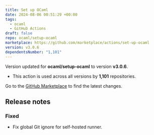 ```yaml
---
title: Set up OCaml
date: 2024-08-06 00:51:29 +00:00
tags:
  - ocaml
  - GitHub Actions
draft: false
repo: ocaml/setup-ocaml
marketplace: https://github.com/marketplace/actions/set-up-ocaml
version: v3.0.6
dependentsNumber: "1,101"
---
```



Version updated for **ocaml/setup-ocaml** to version **v3.0.6**.
- This action is used across all versions by **1,101** repositories.

Go to the [GitHub Marketplace](https://github.com/marketplace/actions/set-up-ocaml) to find the latest changes.

## Release notes

### Fixed

- Fix global Git ignore for self-hosted runner.
